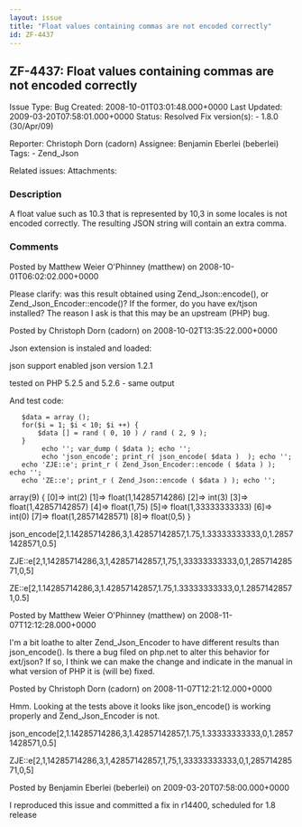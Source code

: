 ```yaml
---
layout: issue
title: "Float values containing commas are not encoded correctly"
id: ZF-4437
---
```


ZF-4437: Float values containing commas are not encoded correctly
-----------------------------------------------------------------

 Issue Type: Bug Created: 2008-10-01T03:01:48.000+0000 Last Updated: 2009-03-20T07:58:01.000+0000 Status: Resolved Fix version(s): - 1.8.0 (30/Apr/09)
 
 Reporter:  Christoph Dorn (cadorn)  Assignee:  Benjamin Eberlei (beberlei)  Tags: - Zend\_Json
 
 Related issues: 
 Attachments: 
### Description

A float value such as 10.3 that is represented by 10,3 in some locales is not encoded correctly. The resulting JSON string will contain an extra comma.

 

 

### Comments

Posted by Matthew Weier O'Phinney (matthew) on 2008-10-01T06:02:02.000+0000

Please clarify: was this result obtained using Zend\_Json::encode(), or Zend\_Json\_Encoder::encode()? If the former, do you have ex/tjson installed? The reason I ask is that this may be an upstream (PHP) bug.

 

 

Posted by Christoph Dorn (cadorn) on 2008-10-02T13:35:22.000+0000

Json extension is instaled and loaded:

json support enabled json version 1.2.1

tested on PHP 5.2.5 and 5.2.6 - same output

And test code:

 
       $data = array ();
       for($i = 1; $i < 10; $i ++) {
           $data [] = rand ( 0, 10 ) / rand ( 2, 9 );
       }
            echo ''; var_dump ( $data ); echo '';
            echo 'json_encode'; print_r( json_encode( $data )  ); echo '';
       echo 'ZJE::e'; print_r ( Zend_Json_Encoder::encode ( $data ) ); echo '';
       echo 'ZE::e'; print_r ( Zend_Json::encode ( $data ) ); echo '';


array(9) { [0]=> int(2) [1]=> float(1,14285714286) [2]=> int(3) [3]=> float(1,42857142857) [4]=> float(1,75) [5]=> float(1,33333333333) [6]=> int(0) [7]=> float(1,28571428571) [8]=> float(0,5) }

json\_encode[2,1.14285714286,3,1.42857142857,1.75,1.33333333333,0,1.28571428571,0.5]

ZJE::e[2,1,14285714286,3,1,42857142857,1,75,1,33333333333,0,1,28571428571,0,5]

ZE::e[2,1.14285714286,3,1.42857142857,1.75,1.33333333333,0,1.28571428571,0.5]

 

 

Posted by Matthew Weier O'Phinney (matthew) on 2008-11-07T12:12:28.000+0000

I'm a bit loathe to alter Zend\_Json\_Encoder to have different results than json\_encode(). Is there a bug filed on php.net to alter this behavior for ext/json? If so, I think we can make the change and indicate in the manual in what version of PHP it is (will be) fixed.

 

 

Posted by Christoph Dorn (cadorn) on 2008-11-07T12:21:12.000+0000

Hmm. Looking at the tests above it looks like json\_encode() is working properly and Zend\_Json\_Encoder is not.

json\_encode[2,1.14285714286,3,1.42857142857,1.75,1.33333333333,0,1.28571428571,0.5]

ZJE::e[2,1,14285714286,3,1,42857142857,1,75,1,33333333333,0,1,28571428571,0,5]

 

 

Posted by Benjamin Eberlei (beberlei) on 2009-03-20T07:58:00.000+0000

I reproduced this issue and committed a fix in r14400, scheduled for 1.8 release

 

 